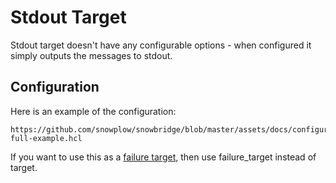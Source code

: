 # Stdout Target

Stdout target doesn't have any configurable options - when configured it simply outputs the messages to stdout.
## Configuration 

Here is an example of the configuration:

```hcl reference
https://github.com/snowplow/snowbridge/blob/master/assets/docs/configuration/targets/stdout-full-example.hcl
```

If you want to use this as a [failure target](/docs/destinations/forwarding-events/snowbridge/concepts/failure-model/index.md#failure-targets), then use failure_target instead of target.
